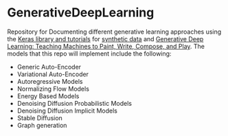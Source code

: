# GenerativeDeepLearning

Repository for Documenting different generative learning approaches using the [Keras library and tutorials](https://keras.io/examples/generative/) for [synthetic data](https://www.amazon.com/Synthetic-Data-Machine-Learning-revolutionary-ebook/dp/B0BVMRHBNN) and [Generative Deep Learning: Teaching Machines to Paint, Write, Compose, and Play](https://www.amazon.com/Generative-Deep-Learning-Teaching-Machines/dp/1492041947). The models that this repo will implement include the following: 

* Generic Auto-Encoder
* Variational Auto-Encoder
* Autoregressive Models
* Normalizing Flow Models
* Energy Based Models
* Denoising Diffusion Probabilistic Models 
* Denoising Diffusion Implicit Models
* Stable Diffusion
* Graph generation
